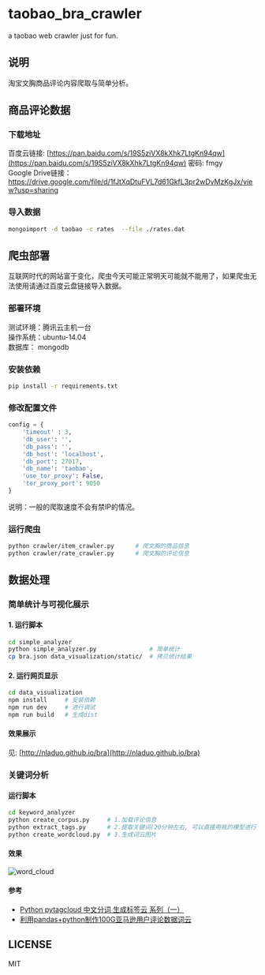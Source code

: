 # taobao_bra_crawler
a taobao web crawler just for fun.

## 说明
淘宝文胸商品评论内容爬取与简单分析。

## 商品评论数据
### 下载地址
百度云链接: [https://pan.baidu.com/s/19S5ziVX8kXhk7LtgKn94qw](https://pan.baidu.com/s/19S5ziVX8kXhk7LtgKn94qw) 密码: fmgy 
<br>
Google Drive链接：https://drive.google.com/file/d/1fJtXqDtuFVL7d61GkfL3pr2wDvMzKgJx/view?usp=sharing

### 导入数据
``` bash
mongoimport -d taobao -c rates  --file ./rates.dat
```

## 爬虫部署
互联网时代的网站富于变化，爬虫今天可能正常明天可能就不能用了，如果爬虫无法使用请通过百度云盘链接导入数据。
### 部署环境
测试环境：腾讯云主机一台<br>
操作系统：ubuntu-14.04<br>
数据库： mongodb<br>

### 安装依赖
``` bash
pip install -r requirements.txt
```
### 修改配置文件
``` python
config = {
    'timeout' : 3,
    'db_user': '',
    'db_pass': '',
    'db_host': 'localhost',
    'db_port': 27017,
    'db_name': 'taobao',
    'use_tor_proxy': False,
    'tor_proxy_port': 9050
}
```
说明：一般的爬取速度不会有禁IP的情况。
### 运行爬虫
``` bash
python crawler/item_crawler.py      # 爬文胸的商品信息
python crawler/rate_crawler.py      # 爬文胸的评论信息
```

## 数据处理
### 简单统计与可视化展示
#### 1. 运行脚本
``` sh
cd simple_analyzer
python simple_analyzer.py               # 简单统计
cp bra.json data_visualization/static/  # 拷贝统计结果
```
#### 2. 运行网页显示
``` sh
cd data_visualization
npm install     # 安装依赖
npm run dev     # 进行调试
npm run build   # 生成dist
```
#### 效果展示
见: [http://nladuo.github.io/bra](http://nladuo.github.io/bra)

### 关键词分析
#### 运行脚本
``` sh
cd keyword_analyzer
python create_corpus.py     # 1.加载评论信息
python extract_tags.py      # 2.提取关键词(20分钟左右, 可以直接用我的模型进行第三步)
python create_wordcloud.py  # 3.生成词云图片
```
#### 效果
![word_cloud](./keyword_analyzer/assets/word_cloud1.png)

#### 参考
- [Python pytagcloud 中文分词 生成标签云 系列（一）](http://www.cnblogs.com/Yiutto/p/5998262.html)
- [利用pandas+python制作100G亚马逊用户评论数据词云](http://www.jianshu.com/p/c862130f322d)

## LICENSE
MIT